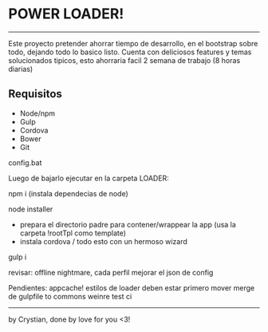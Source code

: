 # POWER LOADER!
---
Este proyecto pretender ahorrar tiempo de desarrollo, en el bootstrap sobre todo, dejando todo lo basico listo.
Cuenta con deliciosos features y temas solucionados tipicos, esto ahorraria facil 2 semana de trabajo (8 horas diarias)


## Requisitos

* Node/npm
* Gulp
* Cordova
* Bower
* Git

config.bat

Luego de bajarlo ejecutar en la carpeta LOADER:

npm i (instala dependecias de node)

node installer
* prepara el directorio padre para contener/wrappear la app (usa la carpeta !rootTpl como template)
* instala cordova
/ todo esto con un hermoso wizard

gulp i




revisar:
offline
nightmare, cada perfil
mejorar el json de config

Pendientes:
appcache!
estilos de loader deben estar primero
mover merge de gulpfile to commons
weinre
test
ci


---

by Crystian, done by love for you <3!
